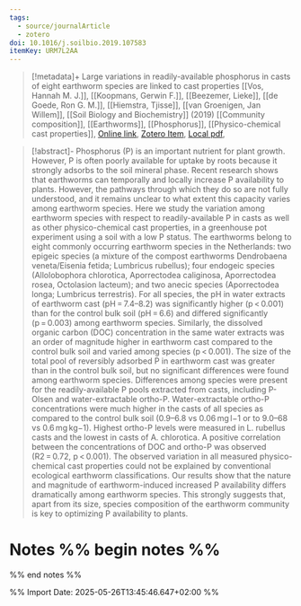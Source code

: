 ```yaml
---
tags:
  - source/journalArticle
  - zotero
doi: 10.1016/j.soilbio.2019.107583
itemKey: URM7L2AA
---
```

>[!metadata]+
> Large variations in readily-available phosphorus in casts of eight earthworm species are linked to cast properties
> [[Vos, Hannah M. J.]], [[Koopmans, Gerwin F.]], [[Beezemer, Lieke]], [[de Goede, Ron G. M.]], [[Hiemstra, Tjisse]], [[van Groenigen, Jan Willem]], 
> [[Soil Biology and Biochemistry]] (2019)
> [[Community composition]], [[Earthworms]], [[Phosphorus]], [[Physico-chemical cast properties]], 
> [Online link](https://www.sciencedirect.com/science/article/pii/S0038071719302470), [Zotero Item](zotero://select/library/items/URM7L2AA), [Local pdf](file://C:/Users/aburg/Documents/references/zotero/storage/HXMTPVSA/Vos2019_Largevariationsa.pdf), 

>[!abstract]-
>Phosphorus (P) is an important nutrient for plant growth. However, P is often poorly available for uptake by roots because it strongly adsorbs to the soil mineral phase. Recent research shows that earthworms can temporally and locally increase P availability to plants. However, the pathways through which they do so are not fully understood, and it remains unclear to what extent this capacity varies among earthworm species. Here we study the variation among earthworm species with respect to readily-available P in casts as well as other physico-chemical cast properties, in a greenhouse pot experiment using a soil with a low P status. The earthworms belong to eight commonly occurring earthworm species in the Netherlands: two epigeic species (a mixture of the compost earthworms Dendrobaena veneta/Eisenia fetida; Lumbricus rubellus); four endogeic species (Allolobophora chlorotica, Aporrectodea caliginosa, Aporrectodea rosea, Octolasion lacteum); and two anecic species (Aporrectodea longa; Lumbricus terrestris). For all species, the pH in water extracts of earthworm cast (pH = 7.4–8.2) was significantly higher (p < 0.001) than for the control bulk soil (pH = 6.6) and differed significantly (p = 0.003) among earthworm species. Similarly, the dissolved organic carbon (DOC) concentration in the same water extracts was an order of magnitude higher in earthworm cast compared to the control bulk soil and varied among species (p < 0.001). The size of the total pool of reversibly adsorbed P in earthworm cast was greater than in the control bulk soil, but no significant differences were found among earthworm species. Differences among species were present for the readily-available P pools extracted from casts, including P-Olsen and water-extractable ortho-P. Water-extractable ortho-P concentrations were much higher in the casts of all species as compared to the control bulk soil (0.9–6.8 vs 0.06 mg l−1 or to 9.0–68 vs 0.6 mg kg−1). Highest ortho-P levels were measured in L. rubellus casts and the lowest in casts of A. chlorotica. A positive correlation between the concentrations of DOC and ortho-P was observed (R2 = 0.72, p < 0.001). The observed variation in all measured physico-chemical cast properties could not be explained by conventional ecological earthworm classifications. Our results show that the nature and magnitude of earthworm-induced increased P availability differs dramatically among earthworm species. This strongly suggests that, apart from its size, species composition of the earthworm community is key to optimizing P availability to plants.

# Notes %% begin notes %%

%% end notes %%




%% Import Date: 2025-05-26T13:45:46.647+02:00 %%
